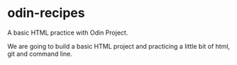 # odin-recipes
A basic HTML practice with Odin Project.

We are going to build a basic HTML project and practicing a little bit of html, git and command line.
